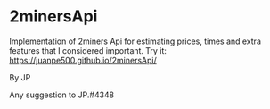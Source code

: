# 2minersApi

Implementation of 2miners Api for estimating prices, times and extra features that I considered important.
Try it: https://juanpe500.github.io/2minersApi/

By JP

Any suggestion to JP.#4348
